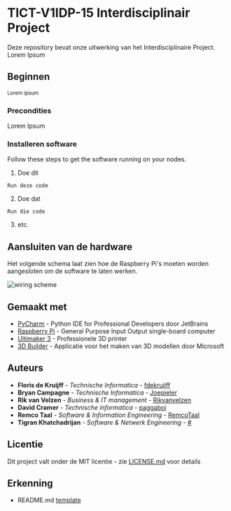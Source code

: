 # TICT-V1IDP-15 Interdisciplinair Project

Deze repository bevat onze uitwerking van  het Interdisciplinaire Project.  
Lorem Ipsum

## Beginnen

<small>Lorem ipsum</small>

### Precondities

Lorem Ipsum

### Installeren software

Follow these steps to get the software running on your nodes.

1. Doe dit

```
Run deze code
```

2. Doe dat

```
Run die code
```

3. etc.


## Aansluiten van de hardware

Het volgende schema laat zien hoe de Raspberry Pi's moeten worden aangesloten om de software te laten werken.

![wiring scheme](#)

## Gemaakt met

* [PyCharm](https://www.jetbrains.com/pycharm/) - Python IDE for Professional Developers door JetBrains
* [Raspberry Pi](https://www.raspberrypi.org/) - General Purpose Input Output single-board computer
* [Ultimaker 3](https://ultimaker.com/en/products/ultimaker-3) - Professionele 3D printer
* [3D Builder](https://www.microsoft.com/nl-nl/store/p/3d-builder/9wzdncrfj3t6) - Applicatie voor het maken van 3D modellen door Microsoft

## Auteurs

* **Floris de Kruijff** - *Technische Informatica* - [fdekruijff](https://github.com/fdekruijff)
* **Bryan Campagne** - *Technische Informatica* - [Joepieler](https://github.com/Joepieler)
* **Rik van Velzen** - *Business & IT management* - [Rikvanvelzen](https://github.com/Rikvanvelzen)
* **David Cramer** - *Technische informatica* - [paggaboi](https://github.com/paggaboi)
* **Remco Taal** - *Software & Information Engineering* - [RemcoTaal](https://github.com/RemcoTaal)
* **Tigran Khatchadrijan** - *Software & Netwerk Engineering* - [#](#)

## Licentie

Dit project valt onder de MIT licentie - zie [LICENSE.md](LICENSE.md) voor details

## Erkenning

* README.md [template](https://gist.githubusercontent.com/PurpleBooth/109311bb0361f32d87a2/raw/824da51d0763e6855c338cc8107b2ff890e7dd43/README-Template.md)
